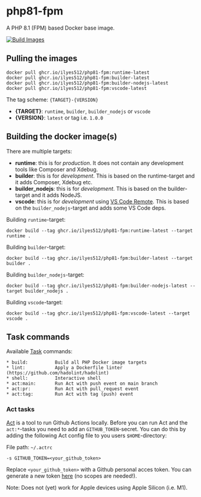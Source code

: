 # php81-fpm

A PHP 8.1 (FPM) based Docker base image.

[![Build Images](https://github.com/Ilyes512/php81-fpm/actions/workflows/build.yml/badge.svg)](https://github.com/Ilyes512/php81-fpm/actions/workflows/build.yml)

## Pulling the images

```
docker pull ghcr.io/ilyes512/php81-fpm:runtime-latest
docker pull ghcr.io/ilyes512/php81-fpm:builder-latest
docker pull ghcr.io/ilyes512/php81-fpm:builder-nodejs-latest
docker pull ghcr.io/ilyes512/php81-fpm:vscode-latest
```

The tag scheme: `{TARGET}-{VERSION}`

- **{TARGET}**: `runtime`, `builder`, `builder_nodejs` or `vscode`
- **{VERSION}**: `latest` or tag i.e. `1.0.0`

## Building the docker image(s)

There are multiple targets:

  - **runtime**: this is for *production*. It does not contain any development tools like Composer and Xdebug.
  - **builder**: this is for *development*. This is based on the runtime-target and it adds Composer, Xdebug etc.
  - **builder_nodejs**: this is for *development*. This is based on the builder-target and it adds NodeJS.
  - **vscode**: this is for *development* using
  [VS Code Remote](https://code.visualstudio.com/docs/remote/remote-overview). This is based on the
  `builder_nodejs`-target and adds some VS Code deps.

Building `runtime`-target:

```
docker build --tag ghcr.io/ilyes512/php81-fpm:runtime-latest --target runtime .
```

Building `builder`-target:

```
docker build --tag ghcr.io/ilyes512/php81-fpm:builder-latest --target builder .
```

Building `builder_nodejs`-target:

```
docker build --tag ghcr.io/ilyes512/php81-fpm:builder-nodejs-latest --target builder_nodejs .
```

Building `vscode`-target:

```
docker build --tag ghcr.io/ilyes512/php81-fpm:vscode-latest --target vscode .
```

## Task commands

Available [Task](https://taskfile.dev/#/) commands:

```
* build:          Build all PHP Docker image targets
* lint:           Apply a Dockerfile linter (https://github.com/hadolint/hadolint)
* shell:          Interactive shell
* act:main:       Run Act with push event on main branch
* act:pr:         Run Act with pull_request event
* act:tag:        Run Act with tag (push) event
```

### Act tasks

[Act](https://github.com/nektos/act) is a tool to run Github Actions locally. Before you can run Act and the
`act:*`-tasks you need to add an `GITHUB_TOKEN`-secret. You can do this by adding the following
Act config file to you users `$HOME`-directory:

File path: `~/.actrc`
```
-s GITHUB_TOKEN=<your_github_token>
```

Replace `<your_github_token>` with a Github personal acces token. You can generate a new token
[here](https://github.com/settings/tokens/new?description=Act) (no scopes
are needed!).

Note: Does not (yet) work for Apple devices using Apple Silicon (i.e. M1).

